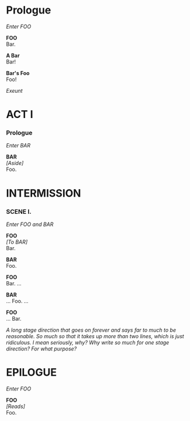 # Prologue

_Enter FOO_

**FOO**  
Bar.

**A Bar**  
Bar!

**Bar's Foo**  
Foo!

_Exeunt_

# ACT I

### Prologue

_Enter BAR_

**BAR**  
_[Aside]_  
Foo.

# INTERMISSION

### SCENE I.

_Enter FOO and BAR_

**FOO**  
_[To BAR]_  
Bar.

**BAR**  
Foo.


**FOO**  
Bar. ...

**BAR**  
... Foo. ...

**FOO**  
... Bar.

_A long stage direction that goes on forever and says far to much to be
reasonable. So much so that it takes up more than two lines, which is
just ridiculous. I mean seriously, why? Why write so much for one stage
direction? For what purpose?_

# EPILOGUE

_Enter FOO_

**FOO**  
_[Reads]_  
Foo.
